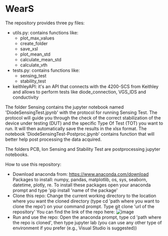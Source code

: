 # WearS

The repository provides three py files:

- utils.py: contains functions like:
  - plot_max_values
  - create_folder
  - save_xsl
  - plot_mean_std
  - calculate_mean_std
  - calculate_vth
- tests.py: contains functions like:
  - sensing_test
  - stability_test
- keithleyAPI: it's an API that connects with the 4200-SCS from Keithley and allows to perform tests like diode_connection, VGS_IDS and conductivity

The folder Sensing contains the jupyter notebook named 'DiodeSensingTest.jpynb' with the protocol for running Sensing Test. The protocol will guide you through the check of the correct stabilization of the device under testing (DUT) and the specific Type Of Test (TOT) you want to run. It will then automatically save the results in the xlsx format. The notebook 'DiodeSensingTest-Postproc.jpynb' contains function that will better help post processing the data acquired.

The folders PCB, Ion Sensing and Stability Test are postprocessing jupyter notebooks.

How to use this repository:

- Download anaconda from: https://www.anaconda.com/download
Packages to install:
numpy, pandas, matplotlib, os, sys, seaborn, datetime, plotly, re. 
To install these packages open your anaconda prompt and type 'pip install 'name of the package'
- Clone this repo:
Change the current working directory to the location where you want the cloned directory (type cd 'path where you want to clone the repo') on your command prompt. Type git clone 'url of the repository'
You can find the link of the repo here:
![image](https://github.com/desireemaula/WearS/assets/91323950/111505b4-b7a4-40e4-a16d-8551966d079f)
- Run and use the repo:
Open the anaconda prompt, type cd 'path where the repo is cloned', then type jupyter lab (you can use any other type of environment if you prefer (e.g., Visual Studio is suggested))

